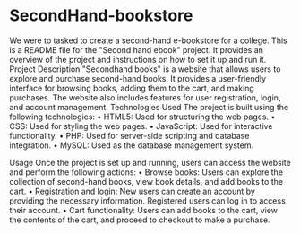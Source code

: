 # SecondHand-bookstore
We were to tasked to create a second-hand e-bookstore for a college. 
This is a README file for the "Second hand ebook" project. It provides an overview of the project and instructions on how to set it up and run it.
Project Description
"Secondhand books" is a website that allows users to explore and purchase second-hand books. It provides a user-friendly interface for browsing books, adding them to the cart, and making purchases. The website also includes features for user registration, login, and account management.
Technologies Used
The project is built using the following technologies:
•	HTML5: Used for structuring the web pages.
•	CSS: Used for styling the web pages.
•	JavaScript: Used for interactive functionality.
•	PHP: Used for server-side scripting and database integration.
•	MySQL: Used as the database management system.

Usage
Once the project is set up and running, users can access the website and perform the following actions:
•	Browse books: Users can explore the collection of second-hand books, view book details, and add books to the cart.
•	Registration and login: New users can create an account by providing the necessary information. Registered users can log in to access their account.
•	Cart functionality: Users can add books to the cart, view the contents of the cart, and proceed to checkout to make a purchase.


